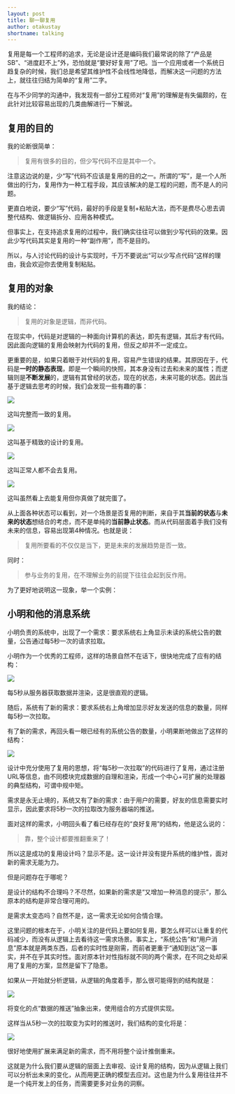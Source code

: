 ```yaml
---
layout: post
title: 聊一聊复用
author: otakustay
shortname: talking
---
```


复用是每一个工程师的追求，无论是设计还是编码我们最常说的除了“产品是SB”、“进度赶不上”外，恐怕就是“要好好复用”了吧。当一个应用或者一个系统日趋复杂的时候，我们总是希望其维护性不会线性地降低，而解决这一问题的方法上，就往往归结为简单的“复用”二字。

在与不少同学的沟通中，我发现有一部分工程师对“复用”的理解是有失偏颇的，在此针对比较容易出现的几类曲解进行一下解说。

## 复用的目的

我的论断很简单：

> 复用有很多的目的，但少写代码不应是其中一个。

注意这边说的是，少“写”代码不应该是复用的目的之一。所谓的“写”，是一个人所做出的行为，复用作为一种工程手段，其应该解决的是工程的问题，而不是人的问题。

更直白地说，要少“写”代码，最好的手段是复制+粘贴大法，而不是费尽心思去调整代结构、做逻辑拆分、应用各种模式。

但事实上，在支持追求复用的过程中，我们确实往往可以做到少写代码的效果。因此少写代码其实是复用的一种“副作用”，而不是目的。

所以，与人讨论代码的设计与实现时，千万不要说出“可以少写点代码”这样的理由，我会欢迎你去使用复制粘贴。

## 复用的对象

我的结论：

> 复用的对象是逻辑，而非代码。

在现实中，代码是对逻辑的一种面向计算机的表达，即先有逻辑，其后才有代码。因此面向逻辑的复用会映射为代码的复用，但反之却并不一定成立。

更重要的是，如果只着眼于对代码的复用，容易产生错误的结果。其原因在于，代码是**一时的静态表现**，即是一个瞬间的快照，其本身没有过去和未来的属性；而逻辑则是**不断发展**的，逻辑有其曾经的状态，现在的状态，未来可能的状态。因此当基于逻辑去思考的时候，我们会发现一些有趣的事：

![](images/talking-reuse/simple.png)

这叫完整而一致的复用。

![](images/talking-reuse/designable.png)

这叫基于精致的设计的复用。

![](images/talking-reuse/no.png)

这叫正常人都不会去复用。

![](images/talking-reuse/dangerous.png)

这叫虽然看上去能复用但你真做了就完蛋了。

从上面各种状态可以看到，对一个场景是否复用的判断，来自于其**当前的状态**与**未来的状态**想结合的考虑，而不是单纯的**当前静止状态**。而从代码层面着手我们没有未来的信息，容易出现第4种情况。也就是说：

> 复用所要看的不仅仅是当下，更是未来的发展趋势是否一致。

同时：

> 参与业务的复用，在不理解业务的前提下往往会起到反作用。

为了更好地说明这一现象，举一个实例：

## 小明和他的消息系统

小明负责的系统中，出现了一个需求：要求系统右上角显示未读的系统公告的数量，公告通过每5秒一次的请求拉取。

小明作为一个优秀的工程师，这样的场景自然不在话下，很快地完成了应有的结构：

![](images/talking-reuse/simple-polling.png)

每5秒从服务器获取数据并渲染，这是很直观的逻辑。

随后，系统有了新的需求：要求系统右上角增加显示好友发送的信息的数量，同样每5秒一次拉取。

有了新的需求，再回头看一眼已经有的系统公告的数量，小明果断地做出了这样的结构：

![](images/talking-reuse/wrong-design.png)

设计中充分使用了复用的思想，将“每5秒一次拉取”的代码进行了复用，通过注册URL等信息，由不同模块完成数据的自理和渲染，形成一个中心+可扩展的处理器的典型结构，可谓中规中矩。

需求是永无止境的，系统又有了新的需求：由于用户的需要，好友的信息需要实时显示，因此要求将5秒一次的拉取改为服务器端的推送。

面对这样的需求，小明回头看了看已经存在的“良好复用”的结构，他是这么说的：

> 靠，整个设计都要推翻重来了！

所以这是成功的复用设计吗？显示不是。这一设计并没有提升系统的维护性，面对新的需求无能为力。

但是问题存在于哪呢？

是设计的结构不合理吗？不尽然，如果新的需求是“又增加一种消息的提示”，那么原本的结构是非常合理可用的。

是需求太变态吗？自然不是，这一需求无论如何合情合理。

这里问题的根本在于，小明关注的是代码上要如何复用，要怎么样可以让重复的代码减少，而没有从逻辑上去看待这一需求场景。事实上，“系统公告”和“用户消息”原本就是两类东西，后者的实时性是刚需，而前者更重于“通知到达”这一事实，并不在乎其实时性。面对原本针对性指标就不同的两个需求，在不同之处却采用了复用的方案，显然是留下了隐患。

如果从一开始就分析逻辑，从逻辑的角度着手，那么很可能得到的结构就是：

![](images/talking-reuse/correct-design.png)

将变化的点“数据的推送”抽象出来，使用组合的方式提供实现。

这样当从5秒一次的拉取变为实时的推送时，我们结构的变化将是：

![](images/talking-reuse/extended.png)

很好地使用扩展来满足新的需求，而不用将整个设计推倒重来。

这就是为什么我们要从逻辑的层面上去审视、设计复用的结构，因为从逻辑上我们可以分析出未来的变化，从而用更正确的模型去应对。这也是为什么复用往往并不是一个纯开发上的任务，而需要更多对业务的洞察。

